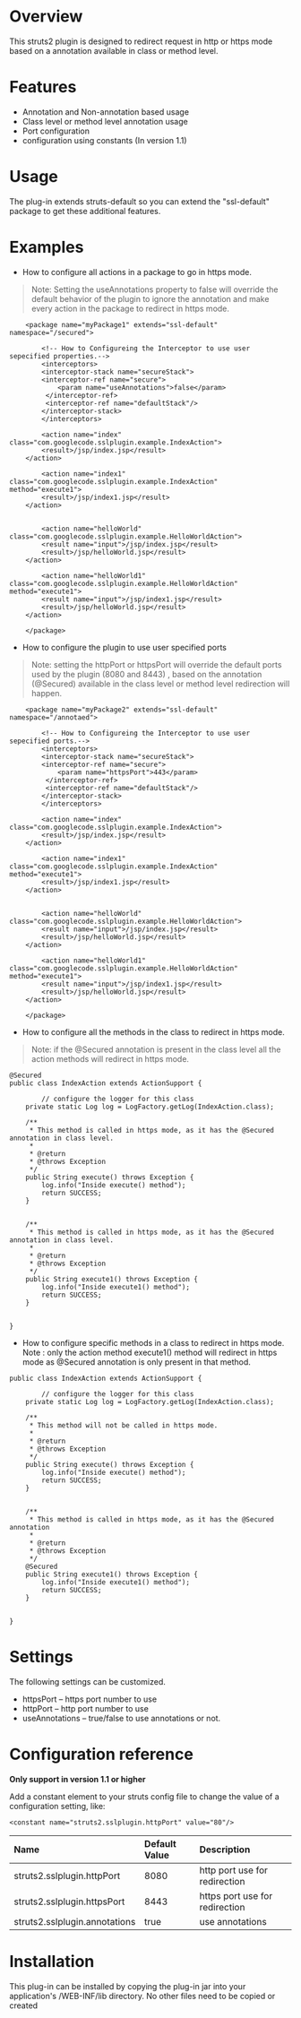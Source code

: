 # Overview #

This struts2 plugin is designed to redirect request in http or https mode based on a annotation available in class or method level.


# Features #

  * Annotation and Non-annotation based usage
  * Class level or method level annotation usage
  * Port configuration
  * configuration using constants (In version 1.1)


# Usage #

The plug-in extends struts-default so you can extend the "ssl-default" package to get these additional features.

# Examples #

  * How to configure all actions in a package to go in https mode.
> Note: Setting the useAnnotations property to false will override the default behavior of the plugin to ignore the annotation and make every action in the package to redirect in https mode.

```
	<package name="myPackage1" extends="ssl-default" namespace="/secured">

        <!-- How to Configureing the Interceptor to use user sepecified properties.-->
        <interceptors>
        <interceptor-stack name="secureStack">
        <interceptor-ref name="secure">
            <param name="useAnnotations">false</param>
         </interceptor-ref>
         <interceptor-ref name="defaultStack"/>
        </interceptor-stack>
        </interceptors>

        <action name="index" class="com.googlecode.sslplugin.example.IndexAction">
		<result>/jsp/index.jsp</result>
	</action>

        <action name="index1" class="com.googlecode.sslplugin.example.IndexAction" method="execute1">
		<result>/jsp/index1.jsp</result>
	</action>


        <action name="helloWorld" class="com.googlecode.sslplugin.example.HelloWorldAction">
		<result name="input">/jsp/index.jsp</result>
		<result>/jsp/helloWorld.jsp</result>
	</action>

        <action name="helloWorld1" class="com.googlecode.sslplugin.example.HelloWorldAction" method="execute1">
		<result name="input">/jsp/index1.jsp</result>
		<result>/jsp/helloWorld.jsp</result>
	</action>

    </package>
```

  * How to configure the plugin to use user specified ports
> Note: setting the httpPort or httpsPort will override the default ports used by the plugin (8080 and 8443) , based on the annotation (@Secured) available in the class level or method level redirection will happen.

```
    <package name="myPackage2" extends="ssl-default" namespace="/annotaed">

        <!-- How to Configureing the Interceptor to use user sepecified ports.-->
        <interceptors>
        <interceptor-stack name="secureStack">
        <interceptor-ref name="secure">
            <param name="httpsPort">443</param>
         </interceptor-ref>
         <interceptor-ref name="defaultStack"/>
        </interceptor-stack>
        </interceptors>

        <action name="index" class="com.googlecode.sslplugin.example.IndexAction">
		<result>/jsp/index.jsp</result>
	</action>

        <action name="index1" class="com.googlecode.sslplugin.example.IndexAction" method="execute1">
		<result>/jsp/index1.jsp</result>
	</action>


        <action name="helloWorld" class="com.googlecode.sslplugin.example.HelloWorldAction">
		<result name="input">/jsp/index.jsp</result>
		<result>/jsp/helloWorld.jsp</result>
	</action>

        <action name="helloWorld1" class="com.googlecode.sslplugin.example.HelloWorldAction" method="execute1">
		<result name="input">/jsp/index1.jsp</result>
		<result>/jsp/helloWorld.jsp</result>
	</action>

    </package>
```

  * How to configure all the methods in the class to redirect in https mode.
> Note: if the @Secured annotation is present in the class level all the action methods will redirect in https mode.

```
@Secured
public class IndexAction extends ActionSupport {

        // configure the logger for this class
    private static Log log = LogFactory.getLog(IndexAction.class);

    /**
     * This method is called in https mode, as it has the @Secured annotation in class level.
     *
     * @return
     * @throws Exception
     */
    public String execute() throws Exception {
        log.info("Inside execute() method");
        return SUCCESS;
    }


    /**
     * This method is called in https mode, as it has the @Secured annotation in class level.
     *
     * @return
     * @throws Exception
     */
    public String execute1() throws Exception {
        log.info("Inside execute1() method");
        return SUCCESS;
    }


}
```

  * How to configure specific methods in a class to redirect in https mode.
Note : only the action method execute1() method will redirect in https mode as @Secured annotation is only present in that method.

```
public class IndexAction extends ActionSupport {

        // configure the logger for this class
    private static Log log = LogFactory.getLog(IndexAction.class);

    /**
     * This method will not be called in https mode.
     *
     * @return
     * @throws Exception
     */
    public String execute() throws Exception {
        log.info("Inside execute() method");
        return SUCCESS;
    }


    /**
     * This method is called in https mode, as it has the @Secured annotation
     *
     * @return
     * @throws Exception
     */
    @Secured
    public String execute1() throws Exception {
        log.info("Inside execute1() method");
        return SUCCESS;
    }


}
```

# Settings #

The following settings can be customized.

  * httpsPort – https port number to use
  * httpPort – http port number to use
  * useAnnotations – true/false to use annotations or not.

# Configuration reference #

**Only support in version 1.1 or higher**

Add a constant element to your struts config file to change the value of a configuration setting, like:

```
<constant name="struts2.sslplugin.httpPort" value="80"/>
```

| **Name** | **Default Value** | **Description** |
|:---------|:------------------|:----------------|
|struts2.sslplugin.httpPort|8080               |http port use for redirection|
|struts2.sslplugin.httpsPort|8443               |https port use for redirection|
|struts2.sslplugin.annotations|true               |use annotations  |



# Installation #

This plug-in can be installed by copying the plug-in jar into your application's /WEB-INF/lib directory. No other files need to be copied or created